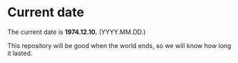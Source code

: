 # Current date

The current date is **1974.12.10.** (YYYY.MM.DD.)

This repository will be good when the world ends, so we will know how long it lasted.